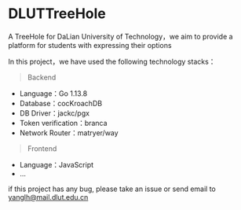 # DLUTTreeHole
A TreeHole for DaLian University of Technology，we aim to provide a platform for students with expressing their options

In this project，we have used the following technology stacks：

> Backend
- Language：Go 1.13.8
- Database：cocKroachDB
- DB Driver：jackc/pgx
- Token verification：branca
- Network Router：matryer/way

> Frontend
- Language：JavaScript
- ...

if this project has any bug, please take an issue or send email to yanglh@mail.dlut.edu.cn
